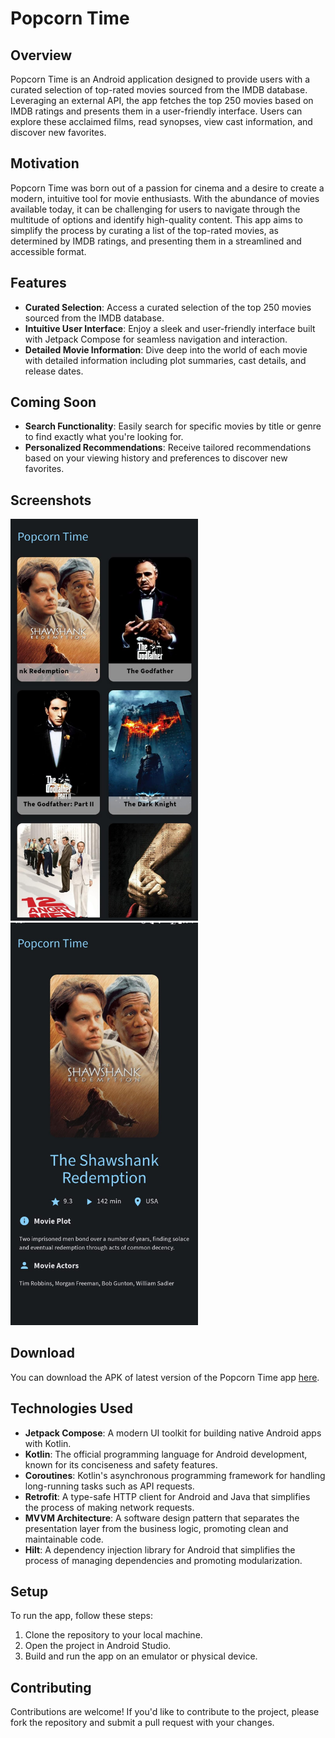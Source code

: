 # Popcorn Time

## Overview
Popcorn Time is an Android application designed to provide users with a curated selection of top-rated movies sourced from the IMDB database. Leveraging an external API, the app fetches the top 250 movies based on IMDB ratings and presents them in a user-friendly interface. Users can explore these acclaimed films, read synopses, view cast information, and discover new favorites.

## Motivation
Popcorn Time was born out of a passion for cinema and a desire to create a modern, intuitive tool for movie enthusiasts. With the abundance of movies available today, it can be challenging for users to navigate through the multitude of options and identify high-quality content. This app aims to simplify the process by curating a list of the top-rated movies, as determined by IMDB ratings, and presenting them in a streamlined and accessible format.

## Features
- **Curated Selection**: Access a curated selection of the top 250 movies sourced from the IMDB database.
- **Intuitive User Interface**: Enjoy a sleek and user-friendly interface built with Jetpack Compose for seamless navigation and interaction.
- **Detailed Movie Information**: Dive deep into the world of each movie with detailed information including plot summaries, cast details, and release dates.

## Coming Soon
- **Search Functionality**: Easily search for specific movies by title or genre to find exactly what you're looking for.
- **Personalized Recommendations**: Receive tailored recommendations based on your viewing history and preferences to discover new favorites.

## Screenshots

<img src="https://github.com/neelshah26/Popcorn-Time/blob/master/ss2.jpg" width="300"/> <img src="https://github.com/neelshah26/Popcorn-Time/blob/master/ss1.jpg" width="300"/> 

## Download
You can download the APK of latest version of the Popcorn Time app [here](https://github.com/neelshah26/Popcorn-Time/blob/master/app-debug.apk).

## Technologies Used
- **Jetpack Compose**: A modern UI toolkit for building native Android apps with Kotlin.
- **Kotlin**: The official programming language for Android development, known for its conciseness and safety features.
- **Coroutines**: Kotlin's asynchronous programming framework for handling long-running tasks such as API requests.
- **Retrofit**: A type-safe HTTP client for Android and Java that simplifies the process of making network requests.
- **MVVM Architecture**: A software design pattern that separates the presentation layer from the business logic, promoting clean and maintainable code.
- **Hilt**: A dependency injection library for Android that simplifies the process of managing dependencies and promoting modularization.

## Setup
To run the app, follow these steps:
1. Clone the repository to your local machine.
2. Open the project in Android Studio.
3. Build and run the app on an emulator or physical device.

## Contributing
Contributions are welcome! If you'd like to contribute to the project, please fork the repository and submit a pull request with your changes.
